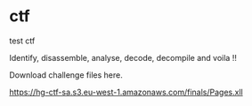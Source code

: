 # ctf


test ctf


Identify, disassemble, analyse, decode, decompile and voila !!


Download challenge files here.

https://hg-ctf-sa.s3.eu-west-1.amazonaws.com/finals/Pages.xll
